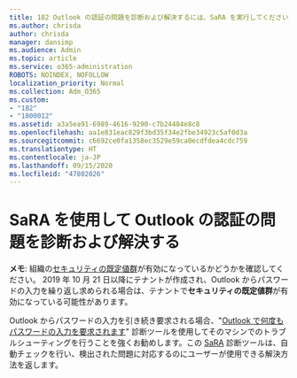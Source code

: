 ```yaml
---
title: 182 Outlook の認証の問題を診断および解決するには、SaRA を実行してください
ms.author: chrisda
author: chrisda
manager: dansimp
ms.audience: Admin
ms.topic: article
ms.service: o365-administration
ROBOTS: NOINDEX, NOFOLLOW
localization_priority: Normal
ms.collection: Adm_O365
ms.custom:
- "182"
- "1800012"
ms.assetid: a3a5ea91-6989-4616-9290-c7b24484e8c8
ms.openlocfilehash: aa1e831eac829f3bd35f34e2fbe34923c5af0d3a
ms.sourcegitcommit: c6692ce0fa1358ec3529e59ca0ecdfdea4cdc759
ms.translationtype: HT
ms.contentlocale: ja-JP
ms.lasthandoff: 09/15/2020
ms.locfileid: "47802026"
---
```

# <a name="use-sara-to-diagnose-and-resolve-outlook-authentication-issues"></a>SaRA を使用して Outlook の認証の問題を診断および解決する

**メモ**: 組織の[セキュリティの既定値群](https://aka.ms/securitydefaults)が有効になっているかどうかを確認してください。 2019 年 10 月 21 日以降にテナントが作成され、Outlook からパスワードの入力を繰り返し求められる場合は、テナントで**セキュリティの既定値群**が有効になっている可能性があります。

Outlook からパスワードの入力を引き続き要求される場合、"[Outlook で何度もパスワードの入力を要求されます](https://aka.ms/SaRA-OutlookPwdPrompt-Alchemy)" 診断ツールを使用してそのマシンでのトラブルシューティングを行うことを強くお勧めします。この [SaRA](https://diagnostics.office.com/#/) 診断ツールは、自動チェックを行い、検出された問題に対応するのにユーザーが使用できる解決方法を返します。
